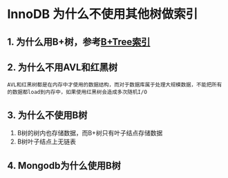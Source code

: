 # InnoDB 为什么不使用其他树做索引

## 1. 为什么用B+树，参考[B+Tree索引](B+Tree索引.md)

## 2. 为什么不用AVL和红黑树

    AVL和红黑树都是在内存中才使用的数据结构，而对于数据库属于处理大规模数据，不能把所有的数据都load到内存中，如果使用红黑树会造成多次随机I/O

## 3. 为什么不使用B树

1. B树的树内也存储数据，而B+树只有叶子结点存储数据
2. B树叶子结点上无链表

## 4. Mongodb为什么使用B树
